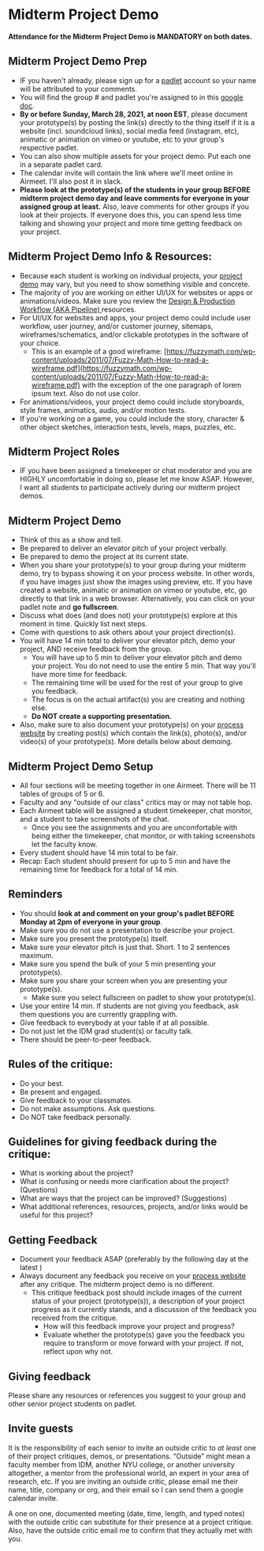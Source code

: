 # Midterm Project Demo

**Attendance for the Midterm Project Demo is MANDATORY on both dates.**

## **Midterm Project Demo Prep**

* IF you haven't already, please sign up for a [padlet](http://padlet.com/) account so your name will be attributed to your comments. 
* You will find the group \# and padlet you're assigned to in this [google doc](https://docs.google.com/document/d/1nx6sCKFbDKpJ-pLjxW8kxPVdncsN0axpombmY8k875g/edit?usp=sharing).
* **By or before Sunday, March 28, 2021, at noon EST**, please document your prototype\(s\) by posting the link\(s\) directly to the thing itself if it is a website \(incl. soundcloud links\), social media feed \(instagram, etc\), animatic or animation on vimeo or youtube, etc to your group's respective padlet. 
* You can also show multiple assets for your project demo. Put each one in a separate padlet card.
* The calendar invite will contain the link where we'll meet online in Airmeet. I'll also post it in slack.
* **Please look at the prototype\(s\) of the students in your group BEFORE midterm project demo day and leave comments for everyone in your assigned group at least.** Also, leave comments for other groups if you look at their projects. If everyone does this, you can spend less time talking and showing your project and more time getting feedback on your project.

## Midterm Project Demo Info & Resources:

* Because each student is working on individual projects, your [project demo](project_demo.md) may vary, but you need to show something visible and concrete. 
* The majority of you are working on either UI/UX for websites or apps or animations/videos. Make sure you review the [Design & Production Workflow \(AKA Pipeline\) ](../design-and-production-workflow.md)resources.
* For UI/UX for websites and apps, your project demo could include user workflow, user journey, and/or customer journey, sitemaps, wireframes/schematics, and/or clickable prototypes in the software of your choice. 
  * This is an example of a good wireframe: [https://fuzzymath.com/wp-content/uploads/2011/07/Fuzzy-Math-How-to-read-a-wireframe.pdf](https://fuzzymath.com/wp-content/uploads/2011/07/Fuzzy-Math-How-to-read-a-wireframe.pdf) with the exception of the one paragraph of lorem ipsum text. Also do not use color.
* For animations/videos, your project demo could include storyboards, style frames, animatics, audio, and/or motion tests.  
* If you're working on a game, you could include the story, character & other object sketches, interaction tests, levels, maps, puzzles, etc. 

## **Midterm Project Roles**

* IF you have been assigned a timekeeper or chat moderator and you are HIGHLY uncomfortable in doing so, please let me know ASAP. However, I want all students to participate actively during our midterm project demos.

## **Midterm Project Demo**

* Think of this as a show and tell.
* Be prepared to deliver an elevator pitch of your project verbally. 
* Be prepared to demo the project at its current state. 
* When you share your prototype\(s\) to your group during your midterm demo, try to bypass showing it on your process website. In other words, if you have images just show the images using preview, etc. If you have created a website, animatic or animation on vimeo or youtube, etc, go directly to that link in a web browser. Alternatively, you can click on your padlet note and **go fullscreen**.
* Discuss what does \(and does not\) your prototype\(s\) explore at this moment in time. Quickly list next steps. 
* Come with questions to ask others about your project direction\(s\).
* You will have 14 min total to deliver your elevator pitch, demo your project, AND receive feedback from the group.
  * You will have up to 5 min to deliver your elevator pitch and demo your project. You do not need to use the entire 5 min. That way you'll have more time for feedback.
  * The remaining time will be used for the rest of your group to give you feedback.
  * The focus is on the actual artifact\(s\) you are creating and nothing else.
  * **Do NOT create a supporting presentation.**
* Also, make sure to also document your prototype\(s\) on your [process website](../website.md) by creating post\(s\) which contain the link\(s\), photo\(s\), and/or video\(s\) of your prototype\(s\). More details below about demoing.

## **Midterm Project Demo Setup**

* All four sections will be meeting together in one Airmeet. There will be 11 tables of groups of 5 or 6.
* Faculty and any "outside of our class" critics may or may not table hop.
* Each Airmeet table will be assigned a student timekeeper, chat monitor, and a student to take screenshots of the chat.
  * Once you see the assignments and you are uncomfortable with being either the timekeeper, chat monitor, or with taking screenshots let the faculty know.
* Every student should have 14 min total to be fair. 
* Recap: Each student should present for up to 5 min and have the remaining time for feedback for a total of 14 min.

## Reminders

* You should **look at and comment on your group's padlet BEFORE Monday at 2pm of everyone in your group**. 
* Make sure you do not use a presentation to describe your project.
* Make sure you present the prototype\(s\) itself.
* Make sure your elevator pitch is just that. Short. 1 to 2 sentences maximum.
* Make sure you spend the bulk of your 5 min presenting your prototype\(s\).
* Make sure you share your screen when you are presenting your prototype\(s\).
  * Make sure you select fullscreen on padlet to show your prototype\(s\).
* Use your entire 14 min. If students are not giving you feedback, ask them questions you are currently grappling with.
* Give feedback to everybody at your table if at all possible.
* Do not just let the IDM grad student\(s\) or faculty talk.
* There should be peer-to-peer feedback.

## **Rules of the critique:**

* Do your best.
* Be present and engaged.
* Give feedback to your classmates. 
* Do not make assumptions. Ask questions.
* Do NOT take feedback personally.

## **Guidelines for giving feedback during the critique:**

* What is working about the project?
* What is confusing or needs more clarification about the project? \(Questions\)
* What are ways that the project can be improved? \(Suggestions\)
* What additional references, resources, projects, and/or links would be useful for this project?

## Getting Feedback

* Document your feedback ASAP \(preferably by the following day at the latest \)
* Always document any feedback you receive on your [process website](../website.md) after any critique. The midterm project demo is no different. 
  * This critique feedback post should include images of the current status of your project \(prototype\(s\)\), a description of your project progress as it currently stands, and a discussion of the feedback you received from the critique.
    * How will this feedback improve your project and progress?
    * Evaluate whether the prototype\(s\) gave you the feedback you require to transform or move forward with your project. If not, reflect upon why not.

## **Giving feedback**

Please share any resources or references you suggest to your group and other senior project students on padlet.

## Invite guests

It is the responsibility of each senior to invite an outside critic to _at least_ one of their project critiques, demos, or presentations. “Outside” might mean a faculty member from IDM, another NYU college, or another university altogether, a mentor from the professional world, an expert in your area of research, etc. If you are inviting an outside critic, please email me their name, title, company or org, and their email so I can send them a google calendar invite.

A one on one, documented meeting \(date, time, length, and typed notes\) with the outside critic can substitute for their presence at a project critique. Also, have the outside critic email me to confirm that they actually met with you.

